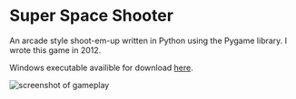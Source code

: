 Super Space Shooter
===================

An arcade style shoot-em-up written in Python using the Pygame library. I wrote this game in 2012.

Windows executable availible for download [here](https://github.com/a-leut/sss/releases/download/1/superspacesurvival.zip).

![screenshot of gameplay](http://www.alexleut.com/wp-content/uploads/2011/03/spacegame2.png "screenshot")
